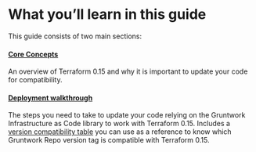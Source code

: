 # What you’ll learn in this guide

This guide consists of two main sections:

<div className="dlist">

#### [Core Concepts](#core_concepts)

An overview of Terraform 0.15 and why it is important to update your code for compatibility.

#### [Deployment walkthrough](#deployment_walkthrough)

The steps you need to take to update your code relying on the Gruntwork Infrastructure as Code library to work with
Terraform 0.15. Includes a
[version compatibility table](#compatibility_table) you can use as a reference to know which Gruntwork Repo version
tag is compatible with Terraform 0.15.

</div>
